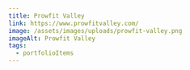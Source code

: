 ```yaml
---
title: Prowfit Valley
link: https://www.prowfitvalley.com/
image: /assets/images/uploads/prowfit-valley.png
imageAlt: Prowfit Valley
tags:
  - portfolioItems
---
```

